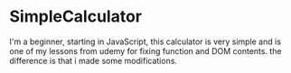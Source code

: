 # SimpleCalculator
I'm a beginner, starting in JavaScript, this calculator is very simple and is one of my lessons from udemy for fixing function and DOM contents. the difference is that i made some modifications.
